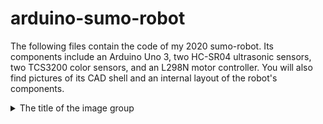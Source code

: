 # arduino-sumo-robot
The following files contain the code of my 2020 sumo-robot. Its components include an Arduino Uno 3, two HC-SR04 ultrasonic sensors, two TCS3200 color sensors, and an L298N motor controller.
You will also find pictures of its CAD shell and an internal layout of the robot's components. 

<details>
  <summary>The title of the image group</summary><details>
  <img src="3.jpg" name="image-name">
  <img src="2.jpg" name="image-name">
  <img src="1.jpg" name="image-name">
</details>

The robot did not perform as well as I had hoped as it lacked weight. Nevertheless, this was an exciting project to tackle amidst the pandemic. 